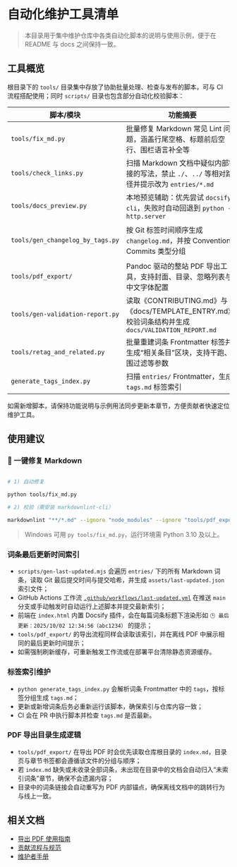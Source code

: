# 自动化维护工具清单

> 本目录用于集中维护仓库中各类自动化脚本的说明与使用示例，便于在 README 与 docs 之间保持一致。

## 工具概览

根目录下的 `tools/` 目录集中存放了协助批量处理、检查与发布的脚本，可与 CI 流程搭配使用；同时 `scripts/` 目录也包含部分自动化校验脚本：

| 脚本/模块                            | 功能摘要                                                                               | 常用用法                                                                                                   |
| -------------------------------- | ---------------------------------------------------------------------------------- | ------------------------------------------------------------------------------------------------------ |
| `tools/fix_md.py`                | 批量修复 Markdown 常见 Lint 问题，涵盖行尾空格、标题前后空行、围栏语言补全等                                     | `python tools/fix_md.py` 或 `python tools/fix_md.py --dry-run`                                          |
| `tools/check_links.py`           | 扫描 Markdown 文档中疑似内部链接的写法，禁止 `./`、`../` 等相对路径并提示改为 `entries/*.md`               | `python tools/check_links.py --root .`，必要时使用 `--whitelist` 允许额外根目录文档                                   |
| `tools/docs_preview.py`          | 本地预览辅助：优先尝试 `docsify-cli`，失败时自动回退到 `python -m http.server`                         | `python tools/docs_preview.py --port 4173`（可通过 `--wait` 调整 docsify 启动检测时间）                             |
| `tools/gen_changelog_by_tags.py` | 按 Git 标签时间顺序生成 `changelog.md`，并按 Conventional Commits 类型分组                         | `python tools/gen_changelog_by_tags.py --output changelog.md`，可搭配 `--latest-only` 或 `--latest-to-head` |
| `tools/pdf_export/`              | Pandoc 驱动的整站 PDF 导出工具，支持封面、目录、忽略列表与中文字体配置                                          | `python tools/pdf_export/export_to_pdf.py` 或 `python -m pdf_export`                                    |
| `tools/gen-validation-report.py` | 读取《CONTRIBUTING.md》与《docs/TEMPLATE_ENTRY.md》，校验词条结构并生成 `docs/VALIDATION_REPORT.md` | `python tools/gen-validation-report.py`                                                                |
| `tools/retag_and_related.py`     | 批量重建词条 Frontmatter 标签并生成“相关条目”区块，支持干跑、范围过滤等参数               | `python tools/retag_and_related.py`、`python tools/retag_and_related.py --dry-run --limit 5`             |
| `generate_tags_index.py`         | 扫描 `entries/` Frontmatter，生成 `tags.md` 标签索引                                             | `python generate_tags_index.py`                                                                       |

如需新增脚本，请保持功能说明与示例用法同步更新本章节，方便贡献者快速定位维护工具。

## 使用建议

### 🧰 一键修复 Markdown

```bash

# 1) 自动修复

python tools/fix_md.py

# 2) 校验（需安装 markdownlint-cli）

markdownlint "**/*.md" --ignore "node_modules" --ignore "tools/pdf_export/vendor"
```

> Windows 可用 `py tools/fix_md.py`，运行环境需 Python 3.10 及以上。

### 词条最后更新时间索引

- `scripts/gen-last-updated.mjs` 会遍历 `entries/` 下的所有 Markdown 词条，读取 Git 最后提交时间与提交哈希，并生成 `assets/last-updated.json` 索引文件；
- GitHub Actions 工作流 [`.github/workflows/last-updated.yml`](../../.github/workflows/last-updated.yml) 在推送 `main` 分支或手动触发时自动运行上述脚本并提交最新索引；
- 前端在 `index.html` 内置 Docsify 插件，会在每篇词条标题下渲染形如 `🕒 最后更新：2025/10/02 12:34:56（abc1234）` 的提示；
- `tools/pdf_export/` 的导出流程同样会读取该索引，并在离线 PDF 中展示相同的最后更新时间提示；
- 如需强制刷新缓存，可重新触发工作流或在部署平台清除静态资源缓存。

### 标签索引维护

- `python generate_tags_index.py` 会解析词条 Frontmatter 中的 `tags`，按标签分组生成 `tags.md`；
- 更新或新增词条后务必重新运行该脚本，确保索引与仓库内容一致；
- CI 会在 PR 中执行脚本并检查 `tags.md` 是否最新。

### PDF 导出目录生成逻辑

- `tools/pdf_export/` 在导出 PDF 时会优先读取仓库根目录的 `index.md`，目录页与章节书签都会遵循该文件的分组与顺序；
- 若 `index.md` 缺失或未收录全部词条，未出现在目录中的文档会自动归入“未索引词条”章节，确保不会遗漏内容；
- 目录中的词条链接会自动重写为 PDF 内部锚点，确保离线文档中的跳转行为与线上一致。

## 相关文档

- [导出 PDF 使用指南](../pdf_export/README_pdf_output.md)
- [贡献流程与规范](../TEMPLATE_ENTRY.md)
- [维护者手册](../ADMIN_GUIDE.md)

